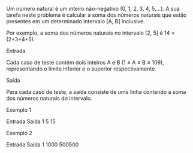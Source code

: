 Um número natural é um inteiro não-negativo (0, 1, 2, 3, 4, 5,...). A sua tarefa neste problema é calcular a soma dos números naturais que estão presentes em um determinado intervalo [A, B] inclusive.

Por exemplo, a soma dos números naturais no intervalo [2, 5] é 14 = (2+3+4+5).

Entrada

Cada caso de teste contém dois inteiros A e B (1 ≤ A ≤ B ≤ 109), representando o limite inferior e o superior respectivamente.

Saída

Para cada caso de teste, a saída consiste de uma linha contendo a soma dos números naturais do intervalo.

Exemplo 1

Entrada 	Saída
1
5 	        15

Exemplo 2

Entrada 	Saída
1
1000 	    500500
